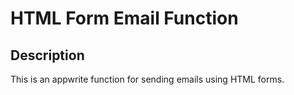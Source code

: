 # HTML Form Email Function

## Description

This is an appwrite function for sending emails using HTML forms.